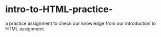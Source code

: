 # intro-to-HTML-practice-
a practice assignment to check our knowledge from our introduction to HTML assignment 
